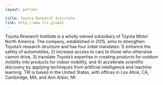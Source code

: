 ```yaml
---
layout: partner

title: Toyota Research Institute
link: http://www.tri.global
---
```


Toyota Research Institute is a wholly owned subsidiary of Toyota Motor North America. The company, established in 2015, aims to strengthen Toyota’s research structure and has four initial mandates: 1) enhance the safety of automobiles, 2) increase access to cars to those who otherwise cannot drive, 3) translate Toyota’s expertise in creating products for outdoor mobility into products for indoor mobility, and 4) accelerate scientific discovery by applying techniques from artificial intelligence and machine learning. TRI is based in the United States, with offices in Los Altos, CA, Cambridge, MA, and Ann Arbor, MI.

